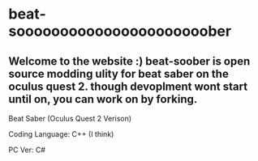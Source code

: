 # beat-soooooooooooooooooooooober
Welcome to the website :)
beat-soober is open source modding ulity for beat saber on the oculus quest 2.
though devoplment wont start until on, you can work on by forking.
-
Beat Saber (Oculus Quest 2 Verison) 

Coding Language: C++ (I think)


PC Ver: C#
 
